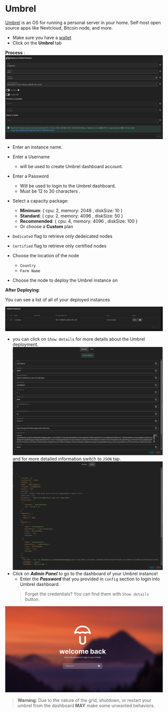 # Umbrel
[Umbrel](https://umbrel.com/) is an OS for running a personal server in your home. Self-host open source apps like Nextcloud, Bitcoin node, and more.

- Make sure you have a [wallet](./wallet_connector.md) 
- Click on the **Umbrel** tab
  
**Process** :
![Config](img/umbrel1.png)

- Enter an instance name.
- Enter a Username
  - will be used to create Umbrel dashboard account.
- Enter a Password
  - Will be used to login to the Umbrel dashboard.
  - Must be 12 to 30 characters .
- Select a capacity package:
  - **Minimum**: { cpu: 2, memory: 2048 , diskSize: 10 }
  - **Standard**: { cpu: 2, memory: 4096 , diskSize: 50 }
  - **Recommended**: { cpu: 4, memory: 4096 , diskSize: 100 }
  - Or choose a **Custom** plan

- `Dedicated` flag to retrieve only dedeicated nodes 
- `Certified` flag to retrieve only certified nodes 
- Choose the location of the node
   - `Country`
   - `Farm Name`
- Choose the node to deploy the Umbrel instance on 

**After Deploying**:

You can see a list of all of your deployed instances

![ ](img/umbrel2.png)

- you can click on `Show details` for more details about the Umbrel deployment.
    ![ ](img/umbrel3.png)
    and for more detailed information switch to `JSON` tap.
    ![ ](img/umbrel4.png)
- Click on ***Admin Panel*** to go to the dashboard of your Umbrel instance!
  - Enter the ***Password*** that you provided in `config` section to login into Umbrel dashboard.
  > Forget the credentials? You can find them with `Show details` button.

![ ](img/umbrel5.png)

> **Warning**: Due to the nature of the grid, shutdown, or restart your umbrel from the dashboard **MAY** make some unwanted behaviors.
